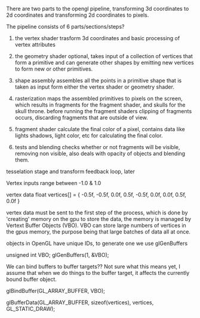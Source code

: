 There are two parts to the opengl pipeline, transforming 3d coordinates to 2d coordinates and transforming 2d coordinates to pixels.

The pipeline consists of 6 parts/sections/steps?

1. the vertex shader
    trasform 3d coordinates and basic processing of vertex attributes

2. the geometry shader
    optional, takes input of a collection of vertices that form a primitive and can generate other shapes by emitting new vertices to form new or other primitives.

3. shape assembly
    assembles all the points in a primitive shape that is taken as input form either the vertex shader or geometry shader.

4. rasterization
    maps the assembled primitives to pixels on the screen, which results in fragments for the fragment shader, and skulls for the skull throne.
    before running the fragment shaders clipping of fragments occurs, discarding fragments that are outside of view.

5. fragment shader
    calculate the final color of a pixel, contains data like lights shadows, light color, etc for calculating the final color.

6. tests and blending
    checks whether or not fragments will be visible, removing non visible, also deals with opacity of objects and blending them.

tesselation stage and transform feedback loop, later

Vertex inputs range between -1.0 & 1.0

vertex data
float vertices[] = {
    -0.5f, -0.5f, 0.0f,
    0.5f, -0.5f, 0.0f,
    0.0f, 0.5f, 0.0f
}

vertex data must be sent to the first step of the process, which is done by 'creating' memory on the gpu to store the data, the memory is managed by Vertext Buffer Objects (VBO).
VBO can store large numbers of vertices in the gpus memory, the purpose being that large batches of data all at once.

objects in OpenGL have unique IDs, to generate one we use glGenBuffers

unsigned int VBO;
glGenBuffers(1, &VBO);

We can bind buffers to buffer targets?? Not sure what this means yet, I assume that when we do things to the buffer target, it affects the currently bound buffer object.

glBindBuffer(GL_ARRAY_BUFFER, VBO);


glBufferData(GL_ARRAY_BUFFER, sizeof(vertices), vertices, GL_STATIC_DRAW);